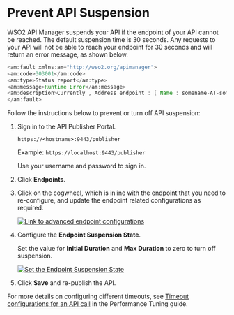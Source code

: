 # Prevent API Suspension

WSO2 API Manager suspends your API if the endpoint of your API cannot be reached. The default suspension time is 30 seconds. Any requests to your API will not be able to reach your endpoint for 30 seconds and will return an error message, as shown below.

``` java
<am:fault xmlns:am="http://wso2.org/apimanager">
<am:code>303001</am:code>
<am:type>Status report</am:type>
<am:message>Runtime Error</am:message>
<am:description>Currently , Address endpoint : [ Name : somename-AT-sometenant--test_me_APIproductionEndpoint_0 ] [ State : SUSPENDED ]</am:description>
</am:fault>
```

Follow the instructions below to prevent or turn off API suspension:

1. Sign in to the API Publisher Portal.
   
    `https://<hostname>:9443/publisher` 
   
    Example: `https://localhost:9443/publisher`

    Use your username and password to sign in. 

2. Click **Endpoints**.

3. Click on the cogwheel, which is inline with the endpoint that you need to re-configure, and update the endpoint related configurations as required.

     [![Link to advanced endpoint configurations]({{base_path}}/assets/img/learn/prevent-endpoint-suspension.png)]({{base_path}}/assets/img/learn/prevent-endpoint-suspension.png)

4. Configure the **Endpoint Suspension State**. 

     Set the value for **Initial Duration** and **Max Duration** to zero to turn off suspension.

    [![Set the Endpoint Suspension State]({{base_path}}/assets/img/learn/initial-duration-and-max-duration.png)]({{base_path}}/assets/img/learn/initial-duration-and-max-duration.png)

5.  Click **Save** and re-publish the API.


For more details on configuring different timeouts, see [Timeout configurations for an API call]({{base_path}}/install-and-setup/perfromance-tuning-and-test-results/tuning-performance) in the Performance Tuning guide.
